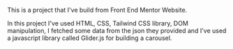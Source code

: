 This is a project that I've build from Front End Mentor Website.

In this project I've used HTML, CSS, Tailwind CSS library, DOM manipulation, I fetched some data from the json they provided and I've used a javascript library called Glider.js for building a carousel.
